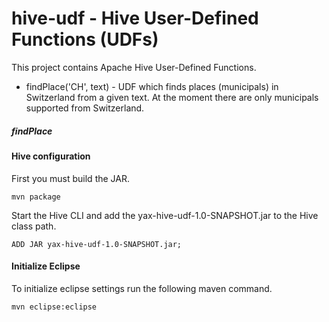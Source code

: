 hive-udf - Hive User-Defined Functions (UDFs)
========
This project contains Apache Hive User-Defined Functions.
+ findPlace('CH', text) - UDF which finds places (municipals) in Switzerland from a given text. At the moment there are only municipals supported from Switzerland.


##### findPlace

	

#### Hive configuration

First you must build the JAR.

	mvn package
	
	
Start the Hive CLI and add the yax-hive-udf-1.0-SNAPSHOT.jar to the Hive class path.

	ADD JAR yax-hive-udf-1.0-SNAPSHOT.jar;

	
	
#### Initialize Eclipse
To initialize eclipse settings run the following maven command.

	mvn eclipse:eclipse